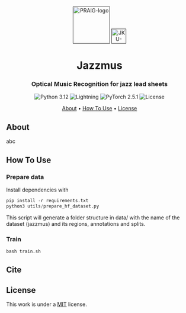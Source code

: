 <p align="center">
  <a href=""><img src="https://i.imgur.com/Iu7CvC1.png" alt="PRAIG-logo" width="100"></a>
  <a href=""><img src="https://imgur.com/H2YEzDY.png" alt="JKU-logo" width="40"></a>
</p>

<h1 align="center">Jazzmus</h1>

<h3 align="center">Optical Music Recognition for jazz lead sheets</h3>

<p align="center">
  <img src="https://img.shields.io/badge/python-3.12-orange.svg" alt="Python 3.12">
  <img src="https://img.shields.io/badge/-Lightning-792ee5?logo=pytorchlightning&logoColor=white" alt="Lightning">
  <img src="https://img.shields.io/badge/PyTorch-%23EE4C2C.svg?style=flat&logo=PyTorch&logoColor=white" alt="PyTorch 2.5.1">
  <img src="https://img.shields.io/static/v1?label=License&message=MIT&color=blue" alt="License">
</p>


<p align="center">
  <a href="#about">About</a> •
  <a href="#how-to-use">How To Use</a> •
  <a href="#license">License</a>
</p>

## About

abc

## How To Use

### Prepare data
Install dependencies with 
```python
pip install -r requirements.txt
python3 utils/prepare_hf_dataset.py
```

This script will generate a folder structure in data/ with the name of the dataset (jazzmus) and its regions, annotations and splits.

### Train
```python
bash train.sh
```

## Cite

## License
This work is under a [MIT](LICENSE) license.


